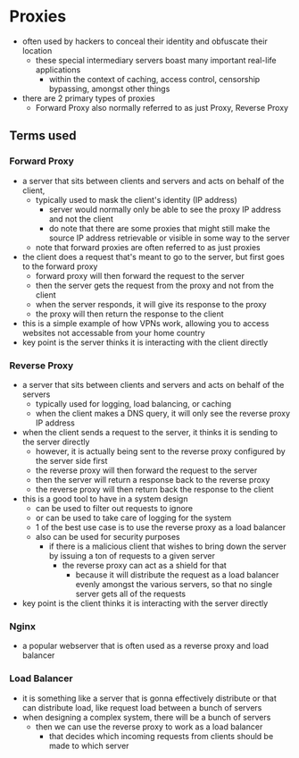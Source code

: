 # Proxies
- often used by hackers to conceal their identity and obfuscate their location
  - these special intermediary servers boast many important real-life applications
    - within the context of caching, access control, censorship bypassing, amongst other things
- there are 2 primary types of proxies
  - Forward Proxy also normally referred to as just Proxy, Reverse Proxy
## Terms used
### Forward Proxy
- a server that sits between clients and servers and acts on behalf of the client,
  - typically used to mask the client's identity (IP address)
    - server would normally only be able to see the proxy IP address and not the client
    - do note that there are some proxies that might still make the source IP address retrievable or visible in some way to the server
  - note that forward proxies are often referred to as just proxies
- the client does a request that's meant to go to the server, but first goes to the forward proxy
  - forward proxy will then forward the request to the server
  - then the server gets the request from the proxy and not from the client
  - when the server responds, it will give its response to the proxy
  - the proxy will then return the response to the client
- this is a simple example of how VPNs work, allowing you to access websites not accessable from your home country
- key point is the server thinks it is interacting with the client directly
### Reverse Proxy
- a server that sits between clients and servers and acts on behalf of the servers
  - typically used for logging, load balancing, or caching
  - when the client makes a DNS query, it will only see the reverse proxy IP address
- when the client sends a request to the server, it thinks it is sending to the server directly
  - however, it is actually being sent to the reverse proxy configured by the server side first
  - the reverse proxy will then forward the request to the server
  - then the server will return a response back to the reverse proxy
  - the reverse proxy will then return back the response to the client
- this is a good tool to have in a system design
  - can be used to filter out requests to ignore
  - or can be used to take care of logging for the system
  - 1 of the best use case is to use the reverse proxy as a load balancer
  - also can be used for security purposes
    - if there is a malicious client that wishes to bring down the server by issuing a ton of requests to a given server
      - the reverse proxy can act as a shield for that
          - because it will distribute the request as a load balancer evenly amongst the various servers, so that no single server gets all of the requests
- key point is the client thinks it is interacting with the server directly
### Nginx
- a popular webserver that is often used as a reverse proxy and load balancer
### Load Balancer
- it is something like a server that is gonna effectively distribute or that can distribute load, like request load between a bunch of servers
- when designing a complex system, there will be a bunch of servers
  - then we can use the reverse proxy to work as a load balancer
    - that decides which incoming requests from clients should be made to which server
